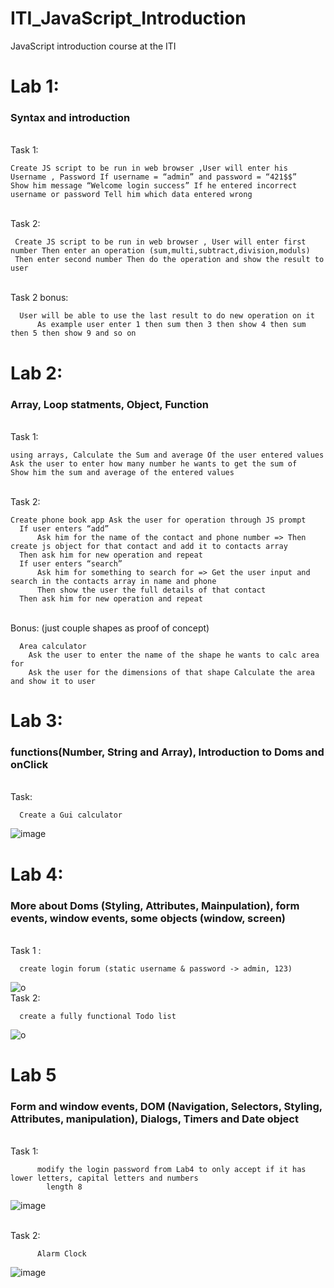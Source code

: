# ITI_JavaScript_Introduction
JavaScript introduction course at the ITI

# Lab 1:
### Syntax and introduction
  <br> Task 1:
   
    Create JS script to be run in web browser ,User will enter his Username , Password If username = “admin” and password = “421$$”
    Show him message “Welcome login success” If he entered incorrect username or password Tell him which data entered wrong
    
  <br> Task 2:
      
     Create JS script to be run in web browser , User will enter first number Then enter an operation (sum,multi,subtract,division,moduls)
     Then enter second number Then do the operation and show the result to user
     
  <br> Task 2 bonus:
      
      User will be able to use the last result to do new operation on it 
          As example user enter 1 then sum then 3 then show 4 then sum then 5 then show 9 and so on
     
# Lab 2:
### Array, Loop statments, Object, Function
  <br> Task 1:
   
    using arrays, Calculate the Sum and average Of the user entered values Ask the user to enter how many number he wants to get the sum of
    Show him the sum and average of the entered values
  
 <br> Task 2:
   
    Create phone book app Ask the user for operation through JS prompt 
      If user enters “add”
          Ask him for the name of the contact and phone number => Then create js object for that contact and add it to contacts array
      Then ask him for new operation and repeat
      If user enters “search”
          Ask him for something to search for => Get the user input and search in the contacts array in name and phone
          Then show the user the full details of that contact
      Then ask him for new operation and repeat
          
  <br> Bonus: (just couple shapes as proof of concept)
      
      Area calculator 
        Ask the user to enter the name of the shape he wants to calc area for 
        Ask the user for the dimensions of that shape Calculate the area and show it to user
        
# Lab 3:
### functions(Number, String and Array), Introduction to Doms and onClick
  <br> Task: 
      
      Create a Gui calculator 
 ![image](https://user-images.githubusercontent.com/95314680/151365871-58c0c5f6-357b-4f2d-954e-b6b7c7d55dd1.png)
 
 # Lab 4: 
 ### More about Doms (Styling, Attributes, Mainpulation), form events, window events, some objects (window, screen)
  <br> Task 1 :
  
      create login forum (static username & password -> admin, 123)
   ![o](https://user-images.githubusercontent.com/95314680/151429120-68e41501-4d58-4ad0-8f1d-c89df4829a11.jpg) 
  <br> Task 2:
      
      create a fully functional Todo list
   ![o](https://user-images.githubusercontent.com/95314680/151428720-fc061805-5afe-4c64-b5b3-bb508290ba06.jpg)

# Lab 5
### Form and window events, DOM (Navigation, Selectors, Styling, Attributes, manipulation), Dialogs, Timers and Date object
  <br> Task 1: 
        
          modify the login password from Lab4 to only accept if it has lower letters, capital letters and numbers 
            length 8
![image](https://user-images.githubusercontent.com/95314680/152120197-b83a6499-4d04-4721-a290-dca5963ce110.png)
  
  <br> Task 2:
          
          Alarm Clock
![image](https://user-images.githubusercontent.com/95314680/152120683-160ba3a7-bdfc-4fd3-b7f4-608c444b604f.jpg)

